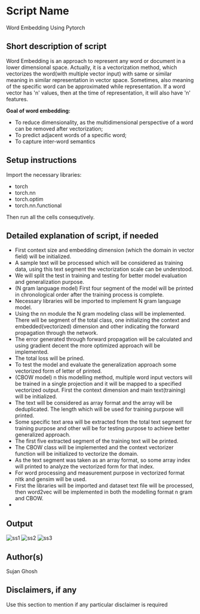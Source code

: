 # Script Name
Word Embedding Using Pytorch

## Short description of script

Word Embedding is an approach to represent any word or document in a lower dimensional space. Actually, it is a vectorization method, which vectorizes the word(with multiple vector input) with same or similar meaning in similar representation in vector space. Sometimes, also meaning of the specific word can be approximated while representation. 
If a word vector has 'n' values, then at the time of representation, it will also have 'n' features.

**Goal of word embedding:**
- To reduce dimensionality, as the multidimensional perspective of a word can be removed after vectorization;
- To predict adjacent words of a specific word;
- To capture inter-word semantics

## Setup instructions

Import the necessary libraries:
- torch
- torch.nn
- torch.optim
- torch.nn.functional

Then run all the cells consequtively.

## Detailed explanation of script, if needed

- First context size and embedding dimension (which the domain in vector field) will be initialized.
- A sample text will be processed which will be considered as training data, using this text segment the vectorization scale can be understood.
- We will split the test in training and testing for better model evaluation and generalization purpose.
- (N gram language model) First four segment of the model will be printed in chronological order after the training process is complete.
- Necessary libraries will be imported to implement N gram language model.
- Using the nn module the N gram modeling class will be implemented.
There will be segment of the total class, one initializing the context and embedded(vectorized) dimension and other indicating the forward propagation through the network.
- The error generated through forward propagation will be calculated and using gradient decent the more optimized approach will be implemented.
- The total loss will be prined.
- To test the model and evaluate the generalization approach some vectorized form of letter of printed.
- (CBOW model) n this modelling method, multiple word input vectors will be trained in a single projection and it will be mapped to a specified vectorized output.
First the context dimension and main text(training) will be initialized.
- The text will be considered as array format and the array will be deduplicated. The length which will be used for training purpose will printed.
- Some specific text area will be extracted from the total text segment for training purpose and other will be for testing purpose to achieve better generalized approach.
- The first five extracted segment of the training text will be printed.
- The CBOW class will be implemented and the context vectorizer function will be initialized to vectorize the domain.
- As the text segment was taken as an array format, so some array index will printed to analyze the vectorized form for that index.
- For word processing and measurement purpose in vectorized format nltk and gensim will be used.
- First the libraries will be imported and dataset text file will be processed, then word2vec will be implemented in both the modelling format n gram and CBOW.
- 

## Output
![ss1](https://github.com/sujanrupu/Amazing-Python-Scripts/assets/103595490/de90e434-5f7a-400c-8f34-84ebc85cc261)
![ss2](https://github.com/sujanrupu/Amazing-Python-Scripts/assets/103595490/3e7391b3-7e14-445f-9d9b-d37ae2259191)
![ss3](https://github.com/sujanrupu/Amazing-Python-Scripts/assets/103595490/87965b8b-6eff-4fde-aa95-8a9fedcaeb0e)

## Author(s)

Sujan Ghosh

## Disclaimers, if any

Use this section to mention if any particular disclaimer is required
